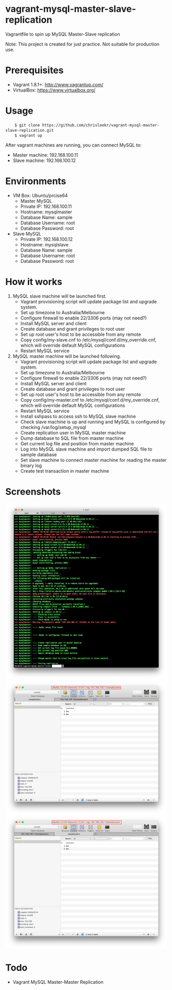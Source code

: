 # vagrant-mysql-master-slave-replication
Vagrantfile to spin up MySQL Master-Slave replication

Note: This project is created for just practice. Not suitable for production use.


# Prerequisites
* Vagrant 1.8.1+: <http://www.vagrantup.com/>
* VirtualBox: <https://www.virtualbox.org/>

# Usage
```
    $ git clone https://github.com/chrisleekr/vagrant-mysql-master-slave-replication.git
    $ vagrant up
```
After vagrant machines are running, you can connect MySQL to:
* Master machine: 192.168.100.11
* Slave machine: 192.168.100.12
 
# Environments
* VM Box: Ubuntu/prcise64
    * Master MySQL
    * Private IP: 192.168.100.11
    * Hostname: mysqlmaster
    * Database Name: sample
    * Database Username: root
    * Database Password: root 
* Slave MySQL
    * Private IP: 192.168.100.12
    * Hostname: mysqlslave
    * Database Name: sample
    * Database Username: root
    * Database Password: root
 
# How it works
1. MySQL slave machine will be launched first. 
    * Vagrant provisioning script will update package list and upgrade system.
    * Set up timezone to Australia/Melbourne
    * Configure firewall to enable 22/3306 ports (may not need?)
    * Install MySQL server and client
    * Create database and grant privileges to root user
    * Set up root user's host to be accessible from any remote 
    * Copy config/my-slave.cnf to /etc/mysql/conf.d/my_override.cnf, which will override default MySQL configurations
    * Restart MySQL service
2. MySQL master machine will be launched following.
    * Vagrant provisioning script will update package list and upgrade system.
    * Set up timezone to Australia/Melbourne
    * Configure firewall to enable 22/3306 ports (may not need?)
    * Install MySQL server and client
    * Create database and grant privileges to root user
    * Set up root user's host to be accessible from any remote 
    * Copy config/my-master.cnf to /etc/mysql/conf.d/my_override.cnf, which will override default MySQL configurations
    * Restart MySQL service
    * Install sshpass to access ssh to MySQL slave machine
    * Check slave machine is up and running and MySQL is configured by checking /var/log/setup_mysql
    *  Create replication user in MySQL master machine
    * Dump database to SQL file from master machine
    * Get current log file and position from master machine
    * Log into MySQL slave machine and import dumped SQL file to sample database
    * Set slave machine to connect master machine for reading the master binary log
    * Create test transaction in master machine
    
# Screenshots
![Alt text](/screenshots/screenshot1.png?raw=true "vagrant up")
![Alt text](/screenshots/screenshot2.png?raw=true "MySQL master machine")
![Alt text](/screenshots/screenshot3.png?raw=true "MySQL slave machine")

# Todo
* Vagrant MySQL Master-Master Replication
